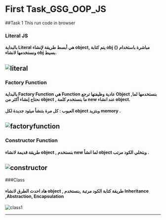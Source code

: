 # First Task_GSG_OOP_JS

##Task 1 
This run code in browser 
### Literal JS
#### بالبداية Literal هي أبسط طريقة لإنشاء object, يتم كتابة obj مباشرة باستخدام {} ونستخدمها لانشاء obj بسيط.

![literal](https://github.com/user-attachments/assets/bcc3479f-e659-4151-9ba9-12d47fe3399b)
-----------------------------------------------------------------------------------------------------------------------------------------------------------------------------------------

### Factory Function
#### بالبداية Factory Function هي Function عادية وظيفتها ترجع Object ,بنستخدمها لما نحتاج إنشاء أكثر من object , ما بنستخدم كلمة new عند انشاء object.
#### العيوب : كل مرة بتنشأ ميثود جديدة لكل object  وبتزيد memory .


![factoryfunction](https://github.com/user-attachments/assets/751331d9-2d24-4f27-acbb-16656a16ca7e)
-----------------------------------------------------------------------------------------------------------------------------------------------------------------------------------------

### Constructor Function
#### طريقة قديمة لانشاء object , بنستخدم new لما انشأ object وبتخلي الكود مرتب .
![constructor](https://github.com/user-attachments/assets/e6e203a8-2e42-4bd2-93bb-fee4d1c98753)
-----------------------------------------------------------------------------------------------------------------------------------------------------------------------------------------

###Class
####  هاد احدث الطرق لانشاء object , طريقة كتابة الكود مرتبة ,بنستخدم Inheritance ,Abstraction, Encapsulation 
![class1](https://github.com/user-attachments/assets/a30b7959-4677-41ee-9b0b-e1f063b61e83)

----------------------------------------------------------------------------------------------------------------
